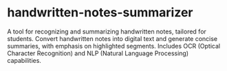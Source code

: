 # handwritten-notes-summarizer
A tool for recognizing and summarizing handwritten notes, tailored for students. Convert handwritten notes into digital text and generate concise summaries, with emphasis on highlighted segments. Includes OCR (Optical Character Recognition) and NLP (Natural Language Processing) capabilities.
